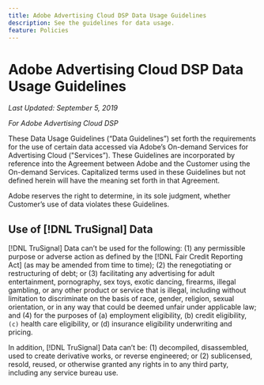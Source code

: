 ```yaml
---
title: Adobe Advertising Cloud DSP Data Usage Guidelines
description: See the guidelines for data usage.
feature: Policies
---
```

# Adobe Advertising Cloud DSP Data Usage Guidelines

*Last Updated: September 5, 2019*

*For Adobe Advertising Cloud DSP*

These Data Usage Guidelines (“Data Guidelines”) set forth the requirements for the use of certain data accessed via Adobe’s On-demand Services for Advertising Cloud ("Services”). These Guidelines are incorporated by reference into the Agreement between Adobe and the Customer using the On-demand Services. Capitalized terms used in these Guidelines but not defined herein will have the meaning set forth in that Agreement.

Adobe reserves the right to determine, in its sole judgment, whether Customer’s use of data violates these Guidelines.

## Use of [!DNL TruSignal] Data

[!DNL TruSignal] Data can’t be used for the following: (1) any permissible purpose or adverse action as defined by the [!DNL Fair Credit Reporting Act] (as may be amended from time to time); (2) the renegotiating or restructuring of debt; or (3) facilitating any advertising for adult entertainment, pornography, sex toys, exotic dancing, firearms, illegal gambling, or any other product or service that is illegal, including without limitation to discriminate on the basis of race, gender, religion, sexual orientation, or in any way that could be deemed unfair under applicable law; and (4) for the purposes of (a) employment eligibility, (b) credit eligibility, `(c)` health care eligibility, or (d) insurance eligibility underwriting and pricing.<!-- I used backticks in the previous sentence to prevent ( c ) from displaying as a copyright symbol. I think the OS does that. Using HTML code for the parentheses doesn't prevent it. -->

In addition, [!DNL TruSignal] Data can’t be: (1) decompiled, disassembled, used to create derivative works, or reverse engineered; or (2) sublicensed, resold, reused, or otherwise granted any rights in to any third party, including any service bureau use.

